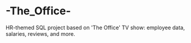 # -The_Office-
HR-themed SQL project based on 'The Office' TV show: employee data, salaries, reviews, and more.
